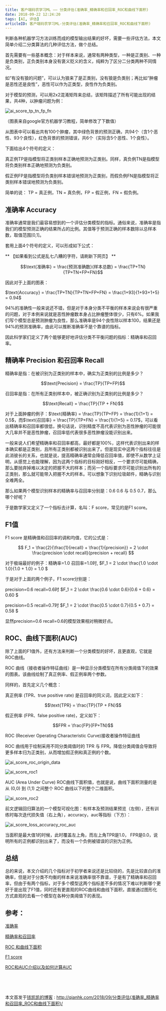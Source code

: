 ```yaml
---
title: 客户端码农学习ML —— 分类评估(准确率_精确率和召回率_ROC和曲线下面积)
date: 2018-09-22 12:24:20
tags: [AI, 评估]
articleID: 客户端码农学习ML-分类评估(准确率_精确率和召回率_ROC和曲线下面积)
---
```


判断各种机器学习方法训练而成的模型输出结果的好坏，需要一些评估方法，本文简单介绍二分类算法的几种评估方法，做个总结。

首先需要有一些基本概念：对于样本来说，通常有两种类型，一种是正类别、一种是负类别，正负类别本身没有褒义贬义的含义，纯粹为了区分二分类两种不同情况。

如“有没有狼的问题”，可以认为狼来了是正类别，没有狼是负类别；再比如“肿瘤是恶性还是良性”，恶性可以作为正类型，良性作为负类别。

对于模型的预测，可以用2x2混淆矩阵来总结，该矩阵描述了所有可能出现的结果，共4种，以肿瘤问题为例：

<!--more-->

![ai_score_tp_tn_fp_fn](/images/ai_score_tp_tn_fp_fn.png)

（图表来自google官方机器学习教程，简单修改了下数值）

从图表中可以看出共有100个肿瘤，其中绿色背景的预测正确，共94个（含1个恶性、93个良性），红色背景的预测错误，共6个（实际含5个恶性、1个良性）。

下面给出4个符号的定义：

真正例TP是指模型将正类别样本正确地预测为正类别。同样，真负例TN是指模型将负类别样本正确地预测为负类别。

假正例FP是指模型将负类别样本错误地预测为正类别，而假负例FN是指模型将正类别样本错误地预测为负类别。

简单的说： TP = 真正例，TN = 真负例，FP = 假正例，FN = 假负例。

## 准确率 Accuracy

准确率通常是我们最容易想到的一个评估分类模型的指标。通俗来说，准确率是指我们的模型预测正确的结果所占的比例。其值等于预测正确的样本数除以总样本数，取值范围[0,1]。

套用上面4个符号的定义，可以形成如下公式：

** 【如果看到公式是乱七八糟的字符，请刷新下网页】 **

$$\text{准确率} = \frac{预测准确数}{样本总数} = \frac{TP+TN}{TP+TN+FP+FN}$$

因此对于上面的图表：

$\text{Accuracy} = \frac{TP+TN}{TP+TN+FP+FN} = \frac{1+93}{1+93+1+5} = 0.94$

94%的准确性一般来说还不错，但是对于本身分类不平衡的样本来说会有很严重的问题，对于本例来说就是恶性肿瘤数本身占比肿瘤整体很少，只有6%。如果我们写个模型总是预测肿瘤为良性，那么准确率是94个良性除以样本100，结果还是94%的预测准确率，由此可以推断准确率不是个靠谱的指标。

因此科学家们定义了两个能够更好地评估分类不平衡问题的指标：精确率和召回率。

## 精确率 Precision 和召回率 Recall

精确率是指：在被识别为正类别的样本中，确实为正类别的比例是多少？

$$\text{Precision} = \frac{TP}{TP+FP}$$

召回率是指：在所有正类别样本中，被正确识别为正类别的比例是多少？

$$\text{Recall} = \frac{TP}{TP + FN}$$

对于上面肿瘤的例子：$\text{精确率} = \frac{TP}{TP+FP} = \frac{1}{1+1} = 0.5$，而$\text{召回率} = \frac{TP}{TP+FN} = \frac{1}{1+5} = 0.17$，可以看出精确率和召回率都很低，换句话说，识别精度不高代表识别为恶性肿瘤的可能很大几率并不是恶性肿瘤，召回率低代表很多恶性肿瘤没能识别出来。

一般来说人们希望精确率和召回率都高，最好都是100%，这样代表识别出来的样本确实都是正类别，且所有正类别都被识别出来了。但是现实中这两个指标往往是此消彼长的关系，也就是说，提高精确率通常会降低召回率值，即使不从数学上证明，从感觉上也能理解，因为这两个指标的目标刚好相反，一个要求尽可能精确，那么要抛弃掉难以决定的把握不大的样本；而另一个指标要求尽可能识别出所有的正类别，那么就可能带入把握不大的样本。可以想象下识别垃圾邮件，精确与识别全难两全。

那么如果两个模型识别样本的精确率与召回率分别是：0.6 0.6 与 0.5 0.7，那么哪个好呢？

于是数学家又定义了一个指标去计算，名叫：F score，常见的是F1 score。

## F1值

F1 score 是精确值和召回率的调和均值，它的公式是：

$$ F_1 = \frac{2}{\frac{1}{recall} + \frac{1}{precision}} = 2 \cdot \frac{precision \cdot recall}{precision + recall} $$

对于极端最好的例子：精确率=1.0 召回率=1.0时, $F_1 = 2 \cdot \frac{1.0 \cdot 1.0}{1.0 + 1.0} = 1.0 $


于是对于上面的两个例子，F1 score分别是：

precision=0.6 recall=0.6时 $F_1 = 2 \cdot  \frac{0.6 \cdot 0.6}{0.6 + 0.6} = 0.60 $

precision=0.5 recall=0.7时 $F_1 = 2 \cdot  \frac{0.5 \cdot 0.7}{0.5 + 0.7} = 0.58 $

显然precision=0.6 recall=0.6的模型效果相对稍微好点。


## ROC、曲线下面积(AUC)

除了上面的F1值外，还有方法来判断一个分类模型的好坏，且更直观，它就是ROC曲线。

ROC 曲线（接收者操作特征曲线）是一种显示分类模型在所有分类阈值下的效果的图表。该曲线绘制了真正例率、假正例率两个参数。

同样的，首先定义几个概念：

真正例率 (TPR、true positive rate) 是召回率的同义词，因此定义如下：

$$\text{TPR} = \frac{TP}{TP + FN}$$

假正例率 (FPR、false positive rate)，定义如下：

$$FPR = \frac{FP}{FP+TN}$$

ROC (Receiver Operating Characteristic Curve)接收者操作特征曲线

ROC 曲线用于绘制采用不同分类阈值时的 TPR 与 FPR。降低分类阈值会导致将更多样本归为正类别，从而增加假正例和真正例的个数。

![ai_score_roc_origin_data](/images/ai_score_roc_origin_data.png)

![ai_score_roc1](/images/ai_score_roc1.png)

AUC (Area Under Curve) ROC曲线下面积值，也就是说，曲线下面积测量的是从 (0,0) 到 (1,1) 之间整个 ROC 曲线以下的整个二维面积。

![ai_score_roc2](/images/ai_score_roc2.png)

前文逻辑回归算法的一个模型可视化图：有样本及预测结果预览（左侧），还有训练时每次迭代损失值（右上角），accuracy，auc等指标（下方）：

![ai_score_loss_accuracy_roc_auc](/images/ai_score_loss_accuracy_roc_auc.png)

当面积是最大值1的时候，此时覆盖左上角，而左上角TPR是1.0， FPR是0.0，说明所有的正例都识别出来了，而没有一个负例被错误的识别为正例。

## 总结

总的来说，本文介绍的几个指标对于初学者来说还是比较绕的，先是比较直白的准确率，但是对于分类不均衡的样本来说准确率很不靠谱，于是有了精确率和召回率，但由于有两个指标，对于多个模型这两个指标差不多的情况下难以判断哪个更好于是出现了F1值，同时还有更直观的ROC曲线和曲线下面积，直接通过图形化方式直观的去看一个模型在各种分类阈值下的表现。


## 参考：

[准确率](https://developers.google.cn/machine-learning/crash-course/classification/accuracy)

[精确率和召回率](https://developers.google.cn/machine-learning/crash-course/classification/precision-and-recall)

[ROC 和曲线下面积](https://developers.google.cn/machine-learning/crash-course/classification/roc-and-auc)

[F1 score](https://en.wikipedia.org/wiki/F1_score)

[ROC和AUC介绍以及如何计算AUC](http://alexkong.net/2013/06/introduction-to-auc-and-roc/)

## 　

本文首发于[钱凯凯的博客](http://qianhk.com) : http://qianhk.com/2018/09/分类评估(准确率_精确率和召回率_ROC和曲线下面积)/


